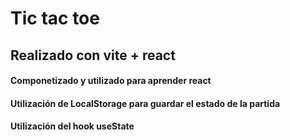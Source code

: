 # Tic tac toe

## Realizado con vite + react

#### Componetizado y utilizado para aprender react

#### Utilización de LocalStorage para guardar el estado de la partida

#### Utilización del hook useState